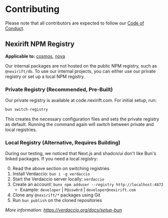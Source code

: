 # Contributing

Please note that all contributors are expected to follow our [Code of Conduct](https://github.com/Nexirift/.github/blob/main/contributing/CODE_OF_CONDUCT.md).

## Nexirift NPM Registry

**Applicable to:** [cosmos](https://github.com/Nexirift/cosmos), [nova](https://github.com/Nexirift/nova)

Our internal packages are not hosted on the public NPM registry, such as `@nexirift/db`. To use our internal projects, you can either use our private registry or set up a local NPM registry.

### Private Registry (Recommended, Pre-Built)
Our private registry is available at code.nexirift.com. For initial setup, run:

```bash
bun switch-registry
```

This creates the necessary configuration files and sets the private registry as default. Running the command again will switch between private and local registries.

### Local Registry (Alternative, Requires Building)
During our testing, we noticed that Next.js and shadcn/ui don't like Bun's linked packages. If you need a local registry:

0. Read the above section on switching registries
1. Install Verdaccio: `bun i -g verdaccio`
2. Start the Verdaccio server locally: `verdaccio`
3. Create an account: `bunx npm adduser --registry http://localhost:4873`
    - Example: `developer` | `P@ssw0rd` | `developer@nexirift.com`
4. Clone any `@nexirift/*` packages using Git
5. Run `bun publish` on the cloned repositories

*More information: https://verdaccio.org/docs/setup-bun*
